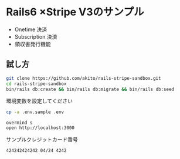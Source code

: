 # Rails6 ×Stripe V3のサンプル

- Onetime 決済
- Subscription 決済
- 領収書発行機能



## 試し方

```sh
git clone https://github.com/akito/rails-stripe-sandbox.git
cd rails-stripe-sandbox
bin/rails db:create && bin/rails db:migrate && bin/rails db:seed
```

環境変数を設定してください
```sh
cp -a .env.sample .env
```

```
overmind s
open http://localhost:3000
```

サンプルクレジットカード番号
```
424242424242 04/24 4242
```
